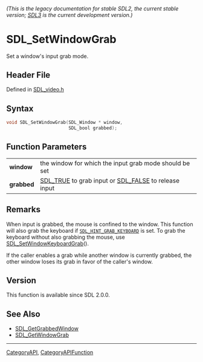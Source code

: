 ###### (This is the legacy documentation for stable SDL2, the current stable version; [SDL3](https://wiki.libsdl.org/SDL3/) is the current development version.)
# SDL_SetWindowGrab

Set a window's input grab mode.

## Header File

Defined in [SDL_video.h](https://github.com/libsdl-org/SDL/blob/SDL2/include/SDL_video.h)

## Syntax

```c
void SDL_SetWindowGrab(SDL_Window * window,
                       SDL_bool grabbed);

```

## Function Parameters

|                 |                                                                               |
| --------------- | ----------------------------------------------------------------------------- |
| **window**      | the window for which the input grab mode should be set                        |
| **grabbed**     | [SDL_TRUE](SDL_TRUE) to grab input or [SDL_FALSE](SDL_FALSE) to release input |

## Remarks

When input is grabbed, the mouse is confined to the window. This function
will also grab the keyboard if
[`SDL_HINT_GRAB_KEYBOARD`](SDL_HINT_GRAB_KEYBOARD) is set. To grab the
keyboard without also grabbing the mouse, use
[SDL_SetWindowKeyboardGrab](SDL_SetWindowKeyboardGrab)().

If the caller enables a grab while another window is currently grabbed, the
other window loses its grab in favor of the caller's window.

## Version

This function is available since SDL 2.0.0.

## See Also

- [SDL_GetGrabbedWindow](SDL_GetGrabbedWindow)
- [SDL_GetWindowGrab](SDL_GetWindowGrab)

----
[CategoryAPI](CategoryAPI), [CategoryAPIFunction](CategoryAPIFunction)

